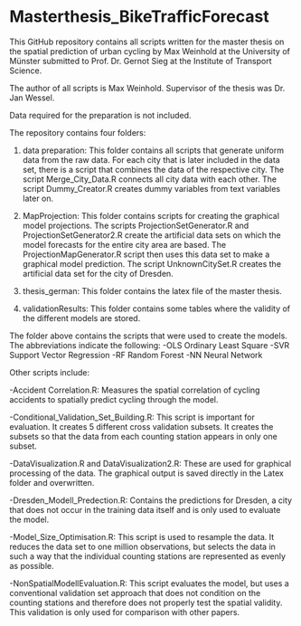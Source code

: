 # Masterthesis_BikeTrafficForecast

This GitHub repository contains all scripts written for the master thesis on the spatial prediction of urban cycling by Max Weinhold at the University of Münster submitted to Prof. Dr. Gernot Sieg at the Institute of Transport Science.

The author of all scripts is Max Weinhold. Supervisor of the thesis was Dr. Jan Wessel.

Data required for the preparation is not included.

The repository contains four folders:

1. data preparation: This folder contains all scripts that generate uniform data from the raw data. For each city that is later included in the data set, there is a script that combines the data of the respective city. The script Merge_City_Data.R connects all city data with each other. The script Dummy_Creator.R creates dummy variables from text variables later on.

2. MapProjection: This folder contains scripts for creating the graphical model projections. The scripts ProjectionSetGenerator.R and ProjectionSetGenerator2.R create the artificial data sets on which the model forecasts for the entire city area are based. The ProjectionMapGenerator.R script then uses this data set to make a graphical model prediction. The script UnknownCitySet.R creates the artificial data set for the city of Dresden.

3. thesis_german: This folder contains the latex file of the master thesis.

4. validationResults: This folder contains some tables where the validity of the different models are stored.

The folder above contains the scripts that were used to create the models. The abbreviations indicate the following:
-OLS Ordinary Least Square
-SVR Support Vector Regression
-RF Random Forest
-NN Neural Network

Other scripts include:

-Accident Correlation.R: Measures the spatial correlation of cycling accidents to spatially predict cycling through the model.

-Conditional_Validation_Set_Building.R: This script is important for evaluation. It creates 5 different cross validation subsets. It creates the subsets so that the data from each counting station appears in only one subset.

-DataVisualization.R and DataVisualization2.R: These are used for graphical processing of the data. The graphical output is saved directly in the Latex folder and overwritten.

-Dresden_Modell_Predection.R: Contains the predictions for Dresden, a city that does not occur in the training data itself and is only used to evaluate the model.

-Model_Size_Optimisation.R: This script is used to resample the data. It reduces the data set to one million observations, but selects the data in such a way that the individual counting stations are represented as evenly as possible.

-NonSpatialModellEvaluation.R: This script evaluates the model, but uses a conventional validation set approach that does not condition on the counting stations and therefore does not properly test the spatial validity. This validation is only used for comparison with other papers.